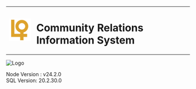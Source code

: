 <table border="0">
  <tr>
    <td>
      <img src="communityRelationsFE/src/assets/images/logo1.png" alt="Logo" width="100">
    </td>
    <td>
      <h1>Community Relations Information System</h1>
    </td>
  </tr>
</table>

<img src="fc1.jpeg" alt="Logo" width="100">

Node Version : v24.2.0 <br>
SQL Version: 20.2.30.0
